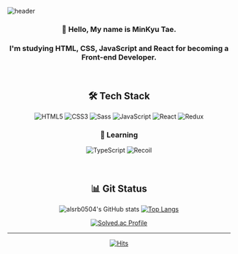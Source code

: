 ![header](https://capsule-render.vercel.app/api?type=waving&color=gradient&height=300&section=header&text=Minkyu%20Tae&fontSize=90)

<div align=center>

### 👋 Hello, My name is MinKyu Tae.
### I'm studying HTML, CSS, JavaScript and React for becoming a Front-end Developer.
<br/>

## 🛠 Tech Stack ##
<img alt="HTML5" src="https://img.shields.io/badge/html5-%23E34F26.svg?style=for-the-badge&logo=html5&logoColor=white"/> <img alt="CSS3" src="https://img.shields.io/badge/css3-%231572B6.svg?style=for-the-badge&logo=css3&logoColor=white"/>
  <img alt="Sass" src="https://img.shields.io/badge/Sass-CC6699?style=for-the-badge&logo=sass&logoColor=white"/>
  <img alt="JavaScript" src="https://img.shields.io/badge/javascript-%23323330.svg?style=for-the-badge&logo=javascript&logoColor=%23F7DF1E"/> <img alt="React" src="https://img.shields.io/badge/react-%2320232a.svg?style=for-the-badge&logo=react&logoColor=%2361DAFB"/>
<img alt="Redux" src="https://img.shields.io/badge/Redux-593D88?style=for-the-badge&logo=redux&logoColor=white"/>


### 🌱 Learning ###

  <img alt="TypeScript" src="https://img.shields.io/badge/TypeScript-007ACC?style=for-the-badge&logo=typescript&logoColor=white"/>
  <img alt="Recoil" src="https://img.shields.io/badge/Recoil-026FDC?style=for-the-badge&logoColor=white"/>

  <br/> 
  <br/> 
  <br/> 
 

## 📊 Git Status ##
  
![alsrb0504's GitHub stats](https://github-readme-stats.vercel.app/api?username=alsrb0504&&show_icons=true&theme=vue) [![Top Langs](https://github-readme-stats.vercel.app/api/top-langs/?username=alsrb0504&layout=compact&show_icons=true&hide=contribs,prs&cache_seconds=86400&theme=vue)](https://github.com/alsrb0504/github-readme-stats)

[![Solved.ac Profile](http://mazassumnida.wtf/api/generate_badge?boj=alsrb0504)](https://solved.ac/alsrb0504)


---
[![Hits](https://hits.seeyoufarm.com/api/count/incr/badge.svg?url=https%3A%2F%2Fgithub.com%2Falsrb0504&count_bg=%2379C83D&title_bg=%23555555&icon=&icon_color=%23E7E7E7&title=hits&edge_flat=false)](https://hits.seeyoufarm.com)

<!---
alsrb0504/alsrb0504 is a ✨ special ✨ repository because its `README.md` (this file) appears on your GitHub profile.
You can click the Preview link to take a look at your changes.
--->
  
</div>
